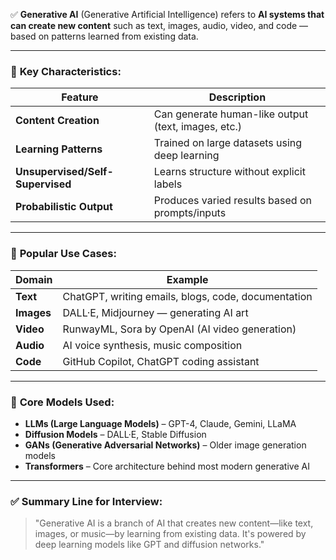 ✅ **Generative AI** (Generative Artificial Intelligence) refers to **AI systems that can create new content** such as text, images, audio, video, and code — based on patterns learned from existing data.

---

### 🔹 **Key Characteristics:**

| Feature                          | Description                                         |
| -------------------------------- | --------------------------------------------------- |
| **Content Creation**             | Can generate human-like output (text, images, etc.) |
| **Learning Patterns**            | Trained on large datasets using deep learning       |
| **Unsupervised/Self-Supervised** | Learns structure without explicit labels            |
| **Probabilistic Output**         | Produces varied results based on prompts/inputs     |

---

### 🔹 **Popular Use Cases:**

| Domain     | Example                                             |
| ---------- | --------------------------------------------------- |
| **Text**   | ChatGPT, writing emails, blogs, code, documentation |
| **Images** | DALL·E, Midjourney — generating AI art              |
| **Video**  | RunwayML, Sora by OpenAI (AI video generation)      |
| **Audio**  | AI voice synthesis, music composition               |
| **Code**   | GitHub Copilot, ChatGPT coding assistant            |

---

### 🔹 **Core Models Used:**

* **LLMs (Large Language Models)** – GPT-4, Claude, Gemini, LLaMA
* **Diffusion Models** – DALL·E, Stable Diffusion
* **GANs (Generative Adversarial Networks)** – Older image generation models
* **Transformers** – Core architecture behind most modern generative AI

---

### ✅ Summary Line for Interview:

> "Generative AI is a branch of AI that creates new content—like text, images, or music—by learning from existing data. It's powered by deep learning models like GPT and diffusion networks."
